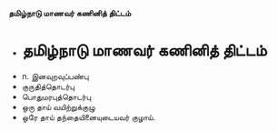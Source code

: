 **தமிழ்நாடு மாணவர் கணினித் திட்டம்**
- # தமிழ்நாடு மாணவர் கணினித் திட்டம்
- n. இனவுறவுப்பண்பு
- குருதித்தொடர்பு
- பொதுமரபுத்தொடர்பு
- ஒரு தாய் வயிற்றுக்குழு
- ஒரே தாய் தந்தையினையுடையவர் குழாய்.

